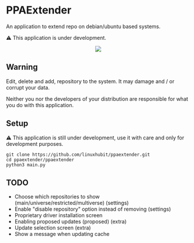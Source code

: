 # PPAExtender
An application to extend repo on debian/ubuntu based systems.

⚠️ This application is under development.

<div align="center">
  <img src="https://raw.githubusercontent.com/linuxhubit/ppaextender/master/data/screenshot.png">
</div>

## Warning
Edit, delete and add, repository to the system. It may damage and / or corrupt your data.

Neither you nor the developers of your distribution are responsible for what you do with this application.

## Setup
⚠️ This application is still under development, use it with care and only for development purposes.
```
git clone https://github.com/linuxhubit/ppaextender.git
cd ppaextender/ppaextender
python3 main.py
```

## TODO
* Choose which repositories to show (main/universe/restricted/multiverse) (settings)
* Enable "disable repository" option instead of removing (settings)
* Proprietary driver installation screen
* Enabling proposed updates (proposed) (extra)
* Update selection screen (extra)
* Show a message when updating cache

